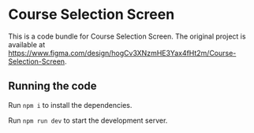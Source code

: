 
  # Course Selection Screen

  This is a code bundle for Course Selection Screen. The original project is available at https://www.figma.com/design/hogCv3XNzmHE3Yax4fHt2m/Course-Selection-Screen.

  ## Running the code

  Run `npm i` to install the dependencies.

  Run `npm run dev` to start the development server.
  